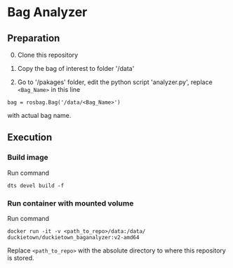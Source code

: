 # Bag Analyzer

## Preparation
0. Clone this repository

1. Copy the bag of interest to folder '/data'

2. Go to '/pakages' folder, edit the python script 'analyzer.py', replace `<Bag_Name>` in this line

`bag = rosbag.Bag('/data/<Bag_Name>')`

with actual bag name.

## Execution
### Build image
Run command

`dts devel build -f `

### Run container with mounted volume

Run command

`docker run -it -v <path_to_repo>/data:/data/ duckietown/duckietown_baganalyzer:v2-amd64`

Replace `<path_to_repo>` with the absolute directory to where this repository is stored.
